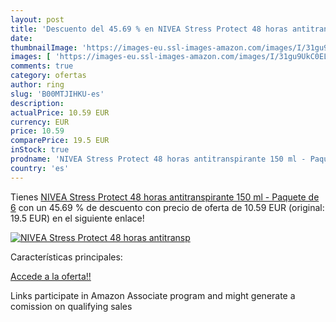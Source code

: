 ```yaml
---
layout: post
title: 'Descuento del 45.69 % en NIVEA Stress Protect 48 horas antitransp'
date: 
thumbnailImage: 'https://images-eu.ssl-images-amazon.com/images/I/31gu9UkC0EL._SL200_.jpg'
images: [ 'https://images-eu.ssl-images-amazon.com/images/I/31gu9UkC0EL._SL200_.jpg' ]
comments: true
category: ofertas
author: ring
slug: 'B00MTJIHKU-es'
description:
actualPrice: 10.59 EUR
currency: EUR
price: 10.59
comparePrice: 19.5 EUR
inStock: true
prodname: 'NIVEA Stress Protect 48 horas antitranspirante 150 ml - Paquete de 6'
country: 'es'
---
```


Tienes [NIVEA Stress Protect 48 horas antitranspirante 150 ml - Paquete de 6](https://www.amazon.es/dp/B00MTJIHKU/?tag=tolees-21) con un 45.69 % de descuento con precio de oferta de 10.59 EUR (original: 19.5 EUR) en el siguiente enlace!

[![NIVEA Stress Protect 48 horas antitransp](https://images-eu.ssl-images-amazon.com/images/I/31gu9UkC0EL._SL200_.jpg)](https://www.amazon.es/dp/B00MTJIHKU/?tag=tolees-21)

Características principales:


[Accede a la oferta!!](https://www.amazon.es/dp/B00MTJIHKU/?tag=tolees-21)

Links participate in Amazon Associate program and might generate a comission on qualifying sales


